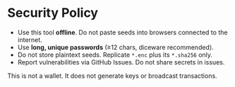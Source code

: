 # Security Policy

- Use this tool **offline**. Do not paste seeds into browsers connected to the internet.
- Use **long, unique passwords** (≥12 chars, diceware recommended).
- Do not store plaintext seeds. Replicate `*.enc` plus its `*.sha256` only.
- Report vulnerabilities via GitHub Issues. Do not share secrets in issues.

This is not a wallet. It does not generate keys or broadcast transactions.
